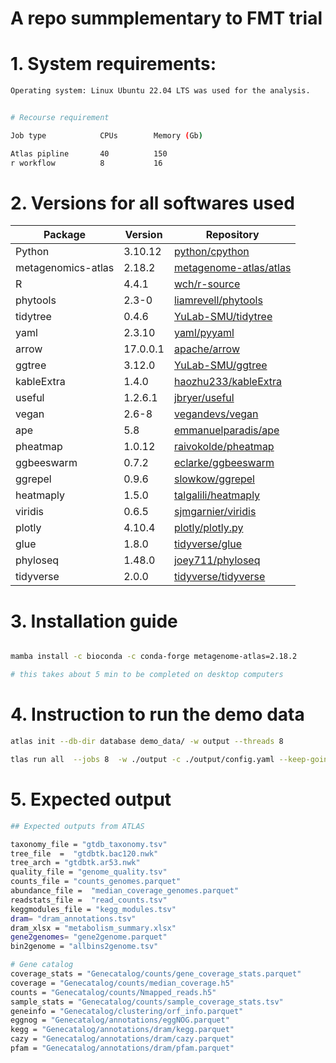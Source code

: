 # A repo summplementary to FMT trial

# 1. System requirements:


```sh
Operating system: Linux Ubuntu 22.04 LTS was used for the analysis.


# Recourse requirement

Job type	        CPUs	    Memory (Gb)

Atlas pipline	    40	        150
r workflow	        8	        16

```

# 2. Versions for all softwares used


| Package            | Version     | Repository |
|--------------------|-------------|------------|
| Python             | 3.10.12     | [python/cpython](https://github.com/python/cpython) |
| metagenomics-atlas | 2.18.2      | [metagenome-atlas/atlas](https://github.com/metagenome-atlas/atlas) |
| R                  | 4.4.1       | [wch/r-source](https://github.com/wch/r-source) |
| phytools           | 2.3-0       | [liamrevell/phytools](https://github.com/liamrevell/phytools) |
| tidytree           | 0.4.6       | [YuLab-SMU/tidytree](https://github.com/YuLab-SMU/tidytree) |
| yaml               | 2.3.10      | [yaml/pyyaml](https://github.com/yaml/pyyaml) |
| arrow              | 17.0.0.1    | [apache/arrow](https://github.com/apache/arrow) |
| ggtree             | 3.12.0      | [YuLab-SMU/ggtree](https://github.com/YuLab-SMU/ggtree) |
| kableExtra         | 1.4.0       | [haozhu233/kableExtra](https://github.com/haozhu233/kableExtra) |
| useful             | 1.2.6.1     | [jbryer/useful](https://github.com/jbryer/useful) |
| vegan              | 2.6-8       | [vegandevs/vegan](https://github.com/vegandevs/vegan) |
| ape                | 5.8         | [emmanuelparadis/ape](https://github.com/emmanuelparadis/ape) |
| pheatmap           | 1.0.12      | [raivokolde/pheatmap](https://github.com/raivokolde/pheatmap) |
| ggbeeswarm         | 0.7.2       | [eclarke/ggbeeswarm](https://github.com/eclarke/ggbeeswarm) |
| ggrepel            | 0.9.6       | [slowkow/ggrepel](https://github.com/slowkow/ggrepel) |
| heatmaply          | 1.5.0       | [talgalili/heatmaply](https://github.com/talgalili/heatmaply) |
| viridis            | 0.6.5       | [sjmgarnier/viridis](https://github.com/sjmgarnier/viridis) |
| plotly             | 4.10.4      | [plotly/plotly.py](https://github.com/plotly/plotly.py) |
| glue               | 1.8.0       | [tidyverse/glue](https://github.com/tidyverse/glue) |
| phyloseq           | 1.48.0      | [joey711/phyloseq](https://github.com/joey711/phyloseq) |
| tidyverse          | 2.0.0       | [tidyverse/tidyverse](https://github.com/tidyverse/tidyverse) |


# 3. Installation guide

```sh

mamba install -c bioconda -c conda-forge metagenome-atlas=2.18.2

# this takes about 5 min to be completed on desktop computers
```

# 4. Instruction to run the demo data

```sh
atlas init --db-dir database demo_data/ -w output --threads 8

tlas run all  --jobs 8  -w ./output -c ./output/config.yaml --keep-going

```

# 5. Expected output

```sh
## Expected outputs from ATLAS

taxonomy_file = "gtdb_taxonomy.tsv"
tree_file  =  "gtdbtk.bac120.nwk"
tree_arch = "gtdbtk.ar53.nwk"
quality_file = "genome_quality.tsv"
counts_file = "counts_genomes.parquet"
abundance_file =  "median_coverage_genomes.parquet"
readstats_file =  "read_counts.tsv"
keggmodules_file = "kegg_modules.tsv"
dram= "dram_annotations.tsv"
dram_xlsx = "metabolism_summary.xlsx"
gene2genomes= "gene2genome.parquet"
bin2genome = "allbins2genome.tsv"

# Gene catalog
coverage_stats = "Genecatalog/counts/gene_coverage_stats.parquet"
coverage = "Genecatalog/counts/median_coverage.h5"
counts = "Genecatalog/counts/Nmapped_reads.h5"
sample_stats = "Genecatalog/counts/sample_coverage_stats.tsv"
geneinfo = "Genecatalog/clustering/orf_info.parquet"
eggnog = "Genecatalog/annotations/eggNOG.parquet"
kegg = "Genecatalog/annotations/dram/kegg.parquet"
cazy = "Genecatalog/annotations/dram/cazy.parquet" 
pfam = "Genecatalog/annotations/dram/pfam.parquet"



```